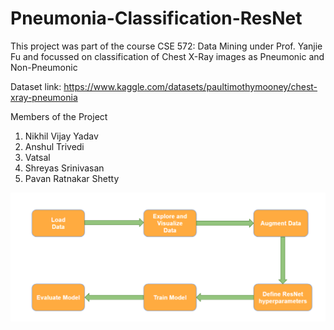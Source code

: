 # Pneumonia-Classification-ResNet

This project was part of the course CSE 572: Data Mining under Prof. Yanjie Fu and focussed on classification of Chest X-Ray images as Pneumonic and Non-Pneumonic

Dataset link: https://www.kaggle.com/datasets/paultimothymooney/chest-xray-pneumonia

Members of the Project

1. Nikhil Vijay Yadav
2. Anshul Trivedi
3. Vatsal
4. Shreyas Srinivasan
5. Pavan Ratnakar Shetty


![Data Mining Pipeline](DM_Pipeline.png)


